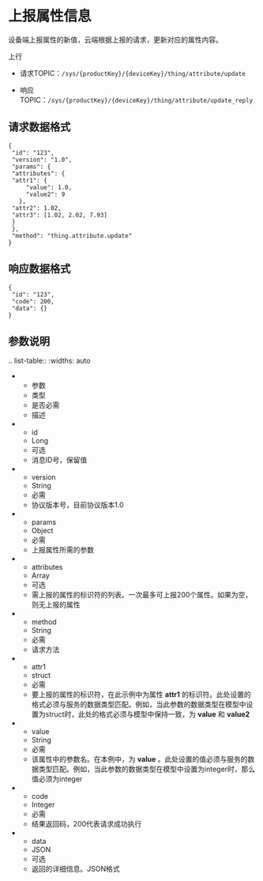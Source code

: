 # 上报属性信息

设备端上报属性的新值，云端根据上报的请求，更新对应的属性内容。

上行
- 请求TOPIC：`/sys/{productKey}/{deviceKey}/thing/attribute/update`

- 响应TOPIC：`/sys/{productKey}/{deviceKey}/thing/attribute/update_reply`

## 请求数据格式

```
{
 "id": "123",
 "version": "1.0",
 "params": {
 "attributes": {
 "attr1": {
     "value": 1.0,
     "value2": 9
   },
 "attr2": 1.02,
 "attr3": [1.02, 2.02, 7.93]
 }
 },
 "method": "thing.attribute.update"
}
```

## 响应数据格式

```
{
 "id": "123",
 "code": 200,
 "data": {}
}

```

## 参数说明

.. list-table::
   :widths: auto

   * - 参数
     - 类型
     - 是否必需
     - 描述
   * - id
     - Long
     - 可选
     - 消息ID号，保留值
   * - version
     - String
     - 必需
     - 协议版本号，目前协议版本1.0
   * - params
     - Object
     - 必需
     - 上报属性所需的参数
   * - attributes
     - Array
     - 可选
     - 需上报的属性的标识符的列表。一次最多可上报200个属性。如果为空，则无上报的属性
   * - method
     - String
     - 必需
     - 请求方法
   * - attr1
     - struct
     - 必需
     - 要上报的属性的标识符，在此示例中为属性 **attr1** 的标识符。此处设置的格式必须与服务的数据类型匹配。例如，当此参数的数据类型在模型中设置为struct时，此处的格式必须与模型中保持一致，为 **value** 和 **value2** 
   * - value
     - String
     - 必需
     - 该属性中的参数名。在本例中，为 **value** 。此处设置的值必须与服务的数据类型匹配。例如，当此参数的数据类型在模型中设置为integer时，那么值必须为integer
   * - code
     - Integer
     - 必需
     - 结果返回码，200代表请求成功执行
   * - data
     - JSON
     - 可选
     - 返回的详细信息。JSON格式



<!--end-->
